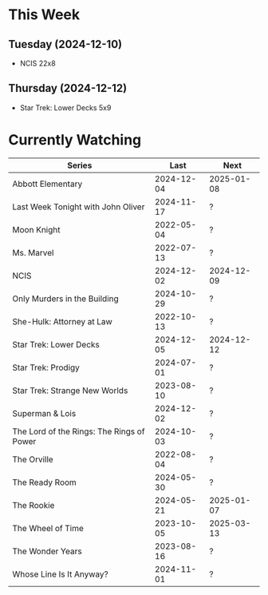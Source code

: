 # This Week

## Tuesday (2024-12-10)
- NCIS 22x8

## Thursday (2024-12-12)
- Star Trek: Lower Decks 5x9

# Currently Watching

| Series | Last | Next |
| --- | --- | --- |
| Abbott Elementary | 2024-12-04 | 2025-01-08 |
| Last Week Tonight with John Oliver | 2024-11-17 | ? |
| Moon Knight | 2022-05-04 | ? |
| Ms. Marvel | 2022-07-13 | ? |
| NCIS | 2024-12-02 | 2024-12-09 |
| Only Murders in the Building | 2024-10-29 | ? |
| She-Hulk: Attorney at Law | 2022-10-13 | ? |
| Star Trek: Lower Decks | 2024-12-05 | 2024-12-12 |
| Star Trek: Prodigy | 2024-07-01 | ? |
| Star Trek: Strange New Worlds | 2023-08-10 | ? |
| Superman & Lois | 2024-12-02 | ? |
| The Lord of the Rings: The Rings of Power | 2024-10-03 | ? |
| The Orville | 2022-08-04 | ? |
| The Ready Room | 2024-05-30 | ? |
| The Rookie | 2024-05-21 | 2025-01-07 |
| The Wheel of Time | 2023-10-05 | 2025-03-13 |
| The Wonder Years | 2023-08-16 | ? |
| Whose Line Is It Anyway? | 2024-11-01 | ? |

